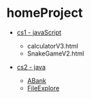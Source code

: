 # homeProject

* [cs1 - javaScript](/cs1)
  * calculatorV3.html
  * SnakeGameV2.html

* [cs2 - java](/cs2)
  * [ABank](/cs2/ABank/src/com/bank)
  * [FileExplore](/cs2/FileExplore2/src/file/exp)
